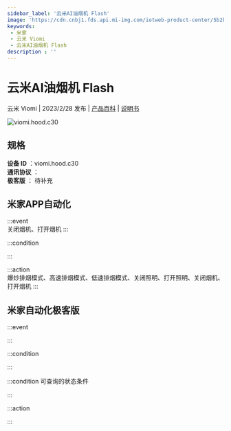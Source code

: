 ```yaml
---
sidebar_label: '云米AI油烟机 Flash'
image: 'https://cdn.cnbj1.fds.api.mi-img.com/iotweb-product-center/5b2b2893b6224cd4a199bda52a3e534e_1676021115183.png?GalaxyAccessKeyId=AKVGLQWBOVIRQ3XLEW&Expires=9223372036854775807&Signature=LeT7Yj3OLRenUhUk1Kiuj78zDks='
keywords: 
 - 米家
 - 云米 Viomi
 - 云米AI油烟机 Flash
description : ''
---
```

# 云米AI油烟机 Flash

云米 Viomi | 2023/2/28 发布 | [产品百科](https://home.mi.com/webapp/content/baike/product/index.html?model=viomi.hood.c30/) | [说明书](https://home.mi.com/views/introduction.html?model=viomi.hood.c30&region=cn)

![viomi.hood.c30](https://cdn.cnbj1.fds.api.mi-img.com/iotweb-product-center/5b2b2893b6224cd4a199bda52a3e534e_1676021115183.png?GalaxyAccessKeyId=AKVGLQWBOVIRQ3XLEW&Expires=9223372036854775807&Signature=LeT7Yj3OLRenUhUk1Kiuj78zDks=)

## 规格  
> 
**设备 ID** ：viomi.hood.c30  
**通讯协议** ：  
**极客版**  ： 待补充 


## 米家APP自动化  

:::event  
关闭烟机、打开烟机
:::

:::condition  

:::

:::action   
爆炒排烟模式、高速排烟模式、低速排烟模式、关闭照明、打开照明、关闭烟机、打开烟机
:::

## 米家自动化极客版  

:::event  

:::

:::condition  

:::

:::condition 可查询的状态条件  

:::

:::action  

:::

        
